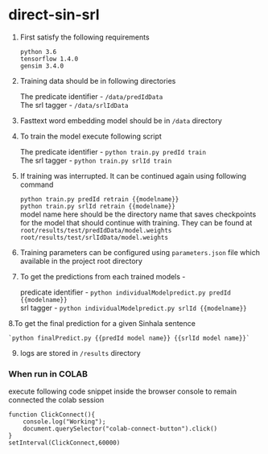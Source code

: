 # direct-sin-srl

1. First satisfy the following requirements
    
    `python 3.6`  
    `tensorflow 1.4.0`  
    `gensim 3.4.0`  
    
2. Training data should be in following directories

    The predicate identifier - `/data/predIdData`  
    The srl tagger - `/data/srlIdData`

3. Fasttext word embedding model should be in `/data` directory

4. To train the model execute following script

    The predicate identifier - `python train.py predId train`  
    The srl tagger - `python train.py srlId train`

5. If training was interrupted. It can be continued again using following command
    
    `python train.py predId retrain {{modelname}}`  
    `python train.py srlId retrain {{modelname}}`  
    model name here should be the directory name that saves checkpoints for the model that should continue with training. They can be found at 
    `root/results/test/predIdData/model.weights`  
    `root/results/test/srlIdData/model.weights`  
    
6. Training parameters can be configured using `parameters.json` file which available in the project root directory
    
7. To get the predictions from each trained models -

    predicate identifier - `python individualModelpredict.py predId {{modelname}}`  
    srl tagger - `python individualModelpredict.py srlId {{modelname}}`  
               
8.To get the final prediction for a given Sinhala sentence 
    
    `python finalPredict.py {{predId model name}} {{srlId model name}}`  

9. logs are stored in `/results` directory


### When run in COLAB
execute following code snippet inside the browser console to remain connected the colab session

```
function ClickConnect(){
    console.log("Working"); 
    document.querySelector("colab-connect-button").click() 
}
setInterval(ClickConnect,60000)

```
